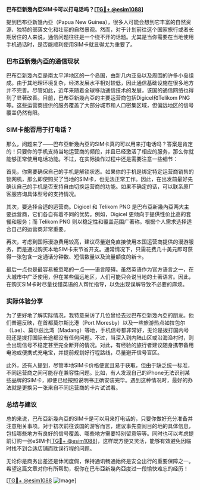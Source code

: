 **巴布亞新幾內亞SIM卡可以打电话吗？[[TG💪+ @esim1088](https://t.me/s/esim1088)]**

提到巴布亞新幾內亞（Papua New Guinea），很多人可能会想到它丰富的自然资源、独特的部落文化和壮丽的自然景观。然而，对于计划前往这个国家旅行或者长期居住的人来说，通信问题往往是一个绕不开的话题。尤其是当你需要在当地使用手机通话时，是否能顺利使用SIM卡就显得尤为重要了。

### 巴布亞新幾內亞的通信现状

巴布亞新幾內亞是南太平洋地区的一个岛国，由新几内亚岛以及周围的许多小岛组成。由于其地理环境复杂，经济发展水平相对较低，因此通信基础设施在很多地方并不完善。尽管如此，近年来随着全球移动通信技术的发展，该国的通信网络也得到了显著改善。目前，巴布亞新幾內亞的主要运营商包括Digicel和Telikom PNG等。这些运营商提供的服务覆盖了大部分城市和人口密集区域，但偏远地区的信号覆盖仍然有限。

### SIM卡能否用于打电话？

那么，问题来了——巴布亞新幾內亞的SIM卡真的可以用来打电话吗？答案是肯定的！只要你的手机支持当地运营商的频段，并且已经激活了相应的服务，那么你就能够正常使用电话功能。不过，在实际操作过程中还是需要注意一些细节：

首先，你需要确保自己的手机是解锁状态。如果你的手机是绑定特定运营商销售的锁网机，那么即使购买了当地的SIM卡，也无法正常工作。因此，在出发前最好先确认自己的手机是否支持自由切换运营商的功能。如果不确定的话，可以联系原厂客服咨询具体型号的支持情况。

其次，要选择合适的运营商。Digicel 和 Telikom PNG 是巴布亞新幾內亞两大主要运营商，它们各自有着不同的优势。例如，Digicel 更倾向于提供性价比高的套餐和服务；而 Telikom PNG 则以稳定性和覆盖范围广著称。根据个人需求选择适合自己的运营商非常重要。

再次，考虑到国际漫游费用较高，建议尽量避免直接使用本国运营商提供的漫游服务，而是通过购买本地SIM卡来节省开支。通常情况下，只需花费几十美元即可获得一张包含一定通话分钟数、短信数量以及流量额度的新卡。

最后一点也是最容易被忽略的一点——语言障碍。虽然英语作为官方语言之一，在大城市中广泛使用，但在某些偏远地区，人们可能只会说当地的土著语言。因此，在购买SIM卡时尽量找懂英语的人帮忙指导，以免出现误解导致不必要的麻烦。

### 实际体验分享

为了更好地了解实际情况，我特意采访了几位曾经去过巴布亞新幾內亞的朋友。他们普遍反映，在首都莫尔斯比港（Port Moresby）以及一些旅游热点如拉包尔（Lae）、莫尔兹比湾（Madang）等地，手机信号都非常好，无论是拨打国内号码还是拨打国际长途都没有任何问题。不过，当深入到内陆山区或沿海渔村时，则会出现信号不稳定甚至完全断开的情况。对此，有经验的旅行者建议随身携带备用电池或便携式充电宝，并提前规划好行程路线，尽量避开信号盲区。

此外，还有人提到，尽管本地SIM卡价格便宜且易于获取，但由于缺乏统一标准，不同运营商之间可能存在兼容性问题。比如，有人发现自己的iPhone无法识别某些品牌的SIM卡，即便已经按照说明书正确安装完毕。遇到这种情况时，最好的办法就是更换另一张来自不同运营商的卡片试试看。

### 总结与建议

总的来说，巴布亞新幾內亞的SIM卡是可以用来打电话的，只要你做好充分准备并注意相关事项。对于初次前往该国的游客而言，建议事先查阅目的地的具体信息，包括哪些地方有良好的信号覆盖、哪些地方需要特别留意等等。同时也可以考虑提前订购一张eSIM卡[[TG💪+ @esim1088](https://t.me/s/esim1088)]，这样既方便又灵活，能够有效避免因临时找不到合适店铺而耽误行程的问题。

无论你是商务出差还是休闲度假，保持通讯畅通始终是安全出行的重要保障之一。希望这篇文章对你有所帮助，祝你在巴布亞新幾內亞度过一段愉快难忘的经历！

[[TG💪+ @esim1088](https://t.me/s/esim1088) ![Image](https://i.postimg.cc/4NQfJmqS/Snipaste-2025-05-13-00-14-12.png)]